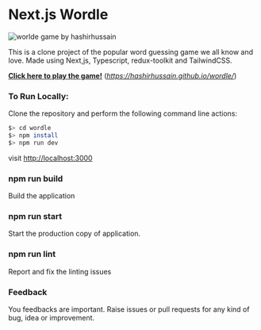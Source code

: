 # Next.js Wordle

<img src="https://github.com/HashirHussain/wordle/assets/5574091/0524c3f0-410f-4eb2-b265-99e216b7ae4d" alt="worlde game by hashirhussain"/>

This is a clone project of the popular word guessing game we all know and love. Made using Next,js, Typescript, redux-toolkit and TailwindCSS.

[**Click here to play the game!**](https://hashirhussain.github.io/wordle/) (_https://hashirhussain.github.io/wordle/_)

### To Run Locally:

Clone the repository and perform the following command line actions:

```bash
$> cd wordle
$> npm install
$> npm run dev
```

visit [http://localhost:3000](http://localhost:3000/)

### npm run build

Build the application

### npm run start

Start the production copy of application.

### npm run lint

Report and fix the linting issues

### Feedback

You feedbacks are important. Raise issues or pull requests for any kind of bug, idea or improvement.
